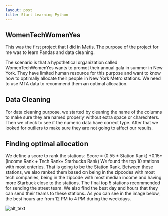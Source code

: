 ```yaml
---
layout: post
title: Start Learning Python
---
```

## WomenTechWomenYes

This was the first project that I did in Metis. The purpose of the project for me was to learn Pandas and data cleaning.

The scenario is that a hypothetical organization called WomenTechWomenYes wants to promot their annual gala in summer in New York. They have limited human resource for this purpose and want to know how to optimally allocate their people in New York Metro stations. We need to use MTA data to recommend them an optimal allocation.


## Data Cleaning
For data cleaning purpose, we started by cleaning the name of the columns to make sure they are named properly without extra space or charechters. Then we check to see if the numeric data have correct type. After that we looked for outliers to make sure they are not going to affect our results. 

## Finding optimal allocation
We define a score to rank the stations:
Score = (0.55 * Station Rank) +0.15*(Income Rank + Tech Rank+ Starbucks Rank)
We found the top 10 stations with most enteries. That is going to be the Station Rank.
Between these stations, we also ranked them based on being in the zipcodes with most tech companies, being in the zipcode with most median income and having more Starbuck close to the stations. 
The final top 5 stations recommended for sending the street team. 
We also find the best day and hours that they can send their teams to these stations. As you can see in the image below, the best hours are from 12 PM to 4 PM during the weekdays.

![alt_text]({{site.url}}/images/hours.png)



